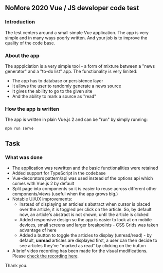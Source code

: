 ## NoMore 2020 Vue / JS developer code test

### Introduction

The test centers around a small simple Vue application. The app is very simple and in many ways poorly written. And your job is to improve the quality of the code base.

### About the app

The appplciation is a very simple tool - a form of mixture between a "news generator" and a "to-do list" app. The functionality is very limited:

- The app has to database or persistence layer
- It allows the user to randomly generate a news source
- It gives the ability to go to the given site
- And the ability to mark a source as "read"

### How the app is written

The app is written in plain Vue.js 2 and can be "run" by simply running:

`npm run serve`

## Task

### What was done

- The application was rewritten and the basic functionalities were retained
- Added support for TypeScript in the codebase
- Vue-decorators pattern/api was used instead of the options api which comes with Vue.js 2 by default
- Split page into components so it is easier to reuse across different other components/views (useful when the app grows big.)
- Notable UI/UX improvements:
  - Instead of displaying an articles's abstract when cursor is placed over the article, it is toggled per click on the article. So, by default now, an article's abstract is not shown, until the article is clicked
  - Added responsive design so the app is easier to look at on mobile devices, small screens and larger breakpoints - CSS Grids was taken advantage of here
  - Added a button to toggle the articles to display (unread/read) - by default, **unread** articles are displayed first, a user can then decide to see articles they've "marked as read" by clicking on the button
- A brief video recording has been made for the visual modifications. Please [check the recording here](https://www.loom.com/share/020310e79c014ac89995aad7eef721e3).

Thank you.
